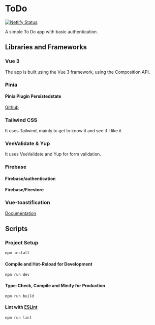# ToDo
[![Netlify Status](https://api.netlify.com/api/v1/badges/c87ec497-c046-4f0b-a727-ff4ac0a054b7/deploy-status)](https://app.netlify.com/sites/davidjurgens-todo/deploys)

A simple To Do app with basic authentication. 

## Libraries and Frameworks

### Vue 3
The app is built using the Vue 3 framework, using the Composition API.

### Pinia

#### Pinia Plugin Persistedstate
[Github](https://github.com/prazdevs/pinia-plugin-persistedstate)

### Tailwind CSS
It uses Tailwind, mainly to get to know it and see if I like it.

### VeeValidate & Yup
It uses VeeValidate and Yup for form validation.

### Firebase
#### Firebase/authentication
#### Firebase/Firestore

### Vue-toastification
[Documentation](https://openbase.com/js/vue-toastification)

## Scripts

### Project Setup

```sh
npm install
```

#### Compile and Hot-Reload for Development

```sh
npm run dev
```

#### Type-Check, Compile and Minify for Production

```sh
npm run build
```

#### Lint with [ESLint](https://eslint.org/)

```sh
npm run lint
```
